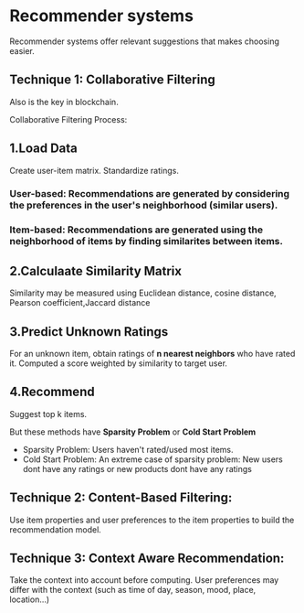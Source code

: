 # Recommender systems
Recommender systems offer relevant suggestions that makes choosing easier.

## Technique 1: Collaborative Filtering
Also is the key in blockchain.

Collaborative Filtering Process:

## 1.Load Data
Create user-item matrix. Standardize ratings.
### User-based: Recommendations are generated by considering the preferences in the user's neighborhood (similar users).

### Item-based: Recommendations are generated using the neighborhood of items by finding similarites between items. 

## 2.Calculaate Similarity Matrix
Similarity may be measured using Euclidean distance, cosine distance, Pearson coefficient,Jaccard distance

## 3.Predict Unknown Ratings
For an unknown item, obtain ratings of **n nearest neighbors** who have rated it. Computed a score weighted by similarity to target user.

## 4.Recommend
Suggest top k items. 

But these methods have **Sparsity Problem** or **Cold Start Problem** 
* Sparsity Problem: Users haven't rated/used most items.
* Cold Start Problem: An extreme case of sparsity problem: New users dont have any ratings or new products dont have any ratings

## Technique 2: Content-Based Filtering: 
Use item properties and user preferences to the item properties to build the recommendation model.

## Technique 3: Context Aware Recommendation: 
Take the context into account before computing. User preferences may differ with the context (such as time of day, season, mood, place, location...)
